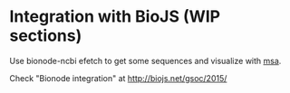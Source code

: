 # Integration with BioJS (WIP sections)

Use bionode-ncbi efetch to get some sequences and visualize with [msa](ttp://biojs.io/d/msa).

Check "Bionode integration" at  http://biojs.net/gsoc/2015/
